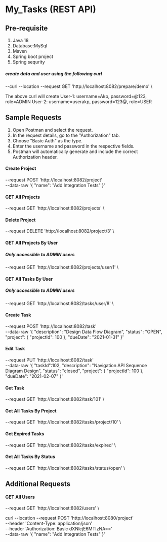 # My_Tasks (REST API)

## Pre-requisite

1. Java 18
1. Database:MySql
1. Maven
1. Spring boot project
1. Spring sequrity

##### create data and user using the following curl

   --curl --location --request GET 'http://localhost:8082/prepare/demo' \

The above curl will create
User-1: username=Akp, password=@123, role=ADMIN
User-2: username=userakp, password=123@, role=USER

## Sample Requests

1. Open Postman and select the request.
2. In the request details, go to the "Authorization" tab.
3. Choose "Basic Auth" as the type.
4. Enter the username and password in the respective fields.
5. Postman will automatically generate and include the correct Authorization header.

#### Create Project

--request POST 'http://localhost:8082/project' \
 --data-raw '{
"name": "Add Integration Tests"
}'

#### GET All Projects

--request GET 'http://localhost:8082/projects' \

#### Delete Project

--request DELETE 'http://localhost:8082/project/3' \

#### GET All Projects By User

##### Only accessible to ADMIN users

--request GET 'http://localhost:8082/projects/user/1' \

#### GET All Tasks By User

##### Only accessible to ADMIN users

--request GET 'http://localhost:8082/tasks/user/8' \

#### Create Task

--request POST 'http://localhost:8082/task' \
 --data-raw '{
"description": "Design Data Flow Diagram",
"status": "OPEN",
"project": {
"projectId": 100
},
"dueDate": "2021-01-31"
}'

#### Edit Task

--request PUT 'http://localhost:8082/task' \
 --data-raw '{
"taskId":102,
"description": "Navigation API Sequence Diagram Design",
"status": "closed",
"project": {
"projectId": 100
},
"dueDate": "2021-02-07"
}'

#### Get Task

--request GET 'http://localhost:8082/task/101' \

#### Get All Tasks By Project

--request GET 'http://localhost:8082/tasks/project/10' \

#### Get Expired Tasks

--request GET 'http://localhost:8082/tasks/expired' \

#### Get All Tasks By Status

--request GET 'http://localhost:8082/tasks/status/open' \

## Additional Requests

#### GET All Users

--request GET 'http://localhost:8082/users' \


curl --location --request POST 'http://localhost:8080/project' \
	--header 'Content-Type: application/json' \
	--header 'Authorization: Basic dXNlcjE6MTIzNA==' \
	--data-raw '{
	    "name": "Add Integration Tests"
	}'
